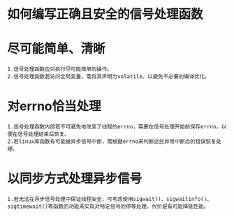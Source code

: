 # 如何编写正确且安全的信号处理函数

# 尽可能简单、清晰 #

    1.信号处理函数应只执行尽可能简单的操作。
    2.信号处理函数若访问全局变量，需将其声明为volatile，以避免不必要的编译优化。

# 对errno恰当处理 #

    1.信号处理函数内部若不可避免地改变了线程的errno，需要在信号处理开始前保存errno，以便在信号处理结束后恢复。
    2.若linux库函数有可能被异步信号中断，需根据errno来判断这些异常中断后的错误恢复处理。
    
# 以同步方式处理异步信号 #

    1.若无法在异步信号处理中保证线程安全，可考虑使用sigwait()、sigwaitinfo()、sigtimewait()等函数的功能来实现对特定信号的停等处理，代价是有可能降低性能。
